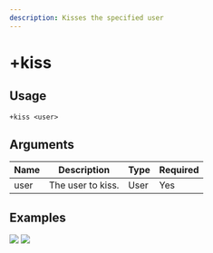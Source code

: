 ```yaml
---
description: Kisses the specified user
---
```


# +kiss

## Usage

```
+kiss <user>
```

## Arguments

| Name | Description       | Type | Required |
| ---- | ----------------- | ---- | -------- |
| user | The user to kiss. | User | Yes      |

## Examples

![](https://user-images.githubusercontent.com/111157596/185434915-62458fc3-28ec-4b03-ba99-160630859863.jpg) ![](https://user-images.githubusercontent.com/111157596/185434943-122d3d37-63db-4378-aa00-7d7846057da8.jpg)
